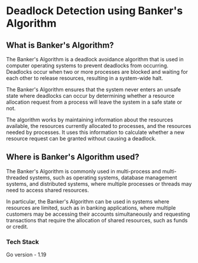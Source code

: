# Deadlock Detection using Banker's Algorithm 

## What is Banker's Algorithm?

The Banker's Algorithm is a deadlock avoidance algorithm that is used in computer operating systems to prevent deadlocks from occurring. Deadlocks occur when two or more processes are blocked and waiting for each other to release resources, resulting in a system-wide halt.

The Banker's Algorithm ensures that the system never enters an unsafe state where deadlocks can occur by determining whether a resource allocation request from a process will leave the system in a safe state or not.

The algorithm works by maintaining information about the resources available, the resources currently allocated to processes, and the resources needed by processes. It uses this information to calculate whether a new resource request can be granted without causing a deadlock.

## Where is Banker's Algorithm used?

The Banker's Algorithm is commonly used in multi-process and multi-threaded systems, such as operating systems, database management systems, and distributed systems, where multiple processes or threads may need to access shared resources.

In particular, the Banker's Algorithm can be used in systems where resources are limited, such as in banking applications, where multiple customers may be accessing their accounts simultaneously and requesting transactions that require the allocation of shared resources, such as funds or credit.


### Tech Stack

Go version - 1.19

